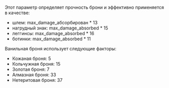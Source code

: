 Этот параметр определяет прочность брони и эффективно применяется в качестве:

* шлем: max_damage_абсорбирован * 13
* нагрудный знак: max_damage_absorbed * 15
* леггинсы: max_damage_absorbed * 16
* ботинки: max_damage_absorbed * 11

Ванильная броня использует следующие факторы:

* Кожаная броня: 5
* Кольчужная броня: 15
* Золотая броня: 7
* Алмазная броня: 33
* Нетеритовая броня: 37